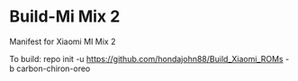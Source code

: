 # Build-Mi Mix 2
Manifest for Xiaomi MI Mix 2

To build: repo init -u https://github.com/hondajohn88/Build_Xiaomi_ROMs -b carbon-chiron-oreo
